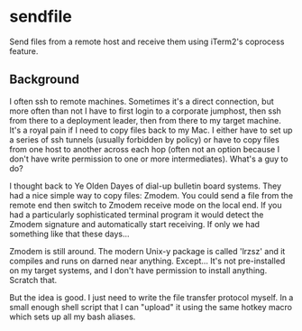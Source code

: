 # sendfile
Send files from a remote host and receive them using iTerm2's coprocess feature.

## Background

I often ssh to remote machines. Sometimes it's a direct connection, but more
often than not I have to first login to a corporate jumphost, then ssh from
there to a deployment leader, then from there to my target machine. It's a royal
pain if I need to copy files back to my Mac. I either have to set up a series of
ssh tunnels (usually forbidden by policy) or have to copy files from one host to
another across each hop (often not an option because I don't have write
permission to one or more intermediates). What's a guy to do?

I thought back to Ye Olden Dayes of dial-up bulletin board systems. They had a
nice simple way to copy files: Zmodem.  You could send a file from the remote
end then switch to Zmodem receive mode on the local end. If you had a
particularly sophisticated terminal program it would detect the Zmodem signature
and automatically start receiving.  If only we had something like that these
days...

Zmodem is still around.  The modern Unix-y package is called 'lrzsz' and it
compiles and runs on darned near anything.  Except... It's not pre-installed on
my target systems, and I don't have permission to install anything. Scratch
that.

But the idea is good. I just need to write the file transfer protocol myself. In
a small enough shell script that I can "upload" it using the same hotkey macro
which sets up all my bash aliases.
